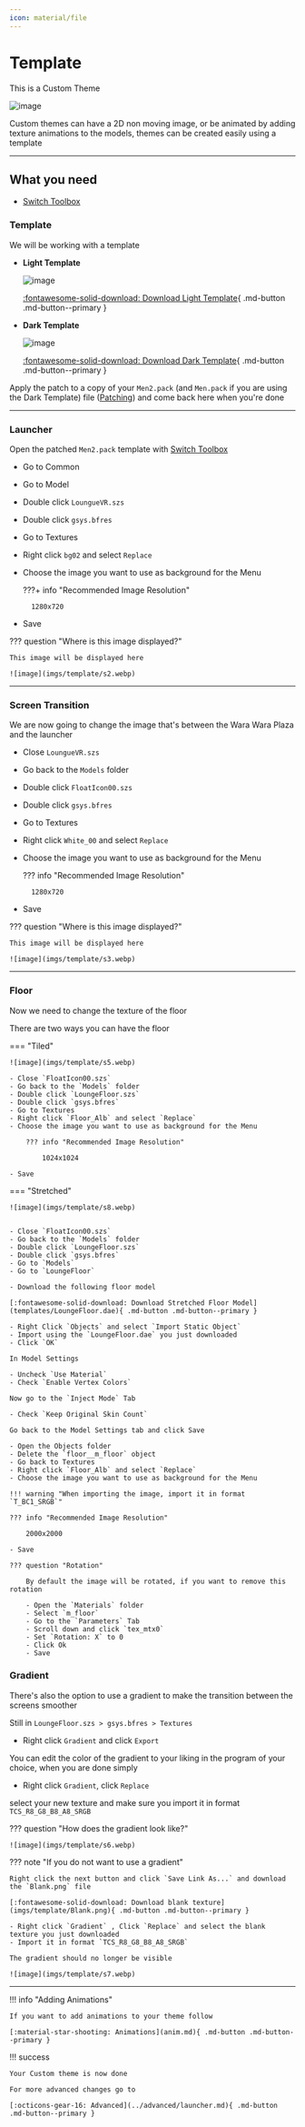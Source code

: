 ```yaml
---
icon: material/file
---
```


# Template

This is a Custom Theme

![image](imgs/template/1.webp)

Custom themes can have a 2D non moving image, or be animated by adding texture animations to the models, themes can be created easily using a template

-----------------------

## What you need

- [Switch Toolbox](https://github.com/KillzXGaming/Switch-Toolbox/releases/tag/Final)

### Template

We will be working with a template

<div class="grid cards" markdown>

-   **Light Template**

    ![image](imgs/template/light.webp)

    [:fontawesome-solid-download: Download Light Template](templates/Men2.bps){ .md-button .md-button--primary }

-   **Dark Template**

    ![image](imgs/template/dark.webp)

    [:fontawesome-solid-download: Download Dark Template](templates/DarkTemplate.zip){ .md-button .md-button--primary }


</div>

Apply the patch to a copy of your `Men2.pack` (and `Men.pack` if you are using the Dark Template) file ([Patching](../../install/patching.md)) and come back here when you're done

-----------------------

### Launcher

Open the patched `Men2.pack` template with [Switch Toolbox](https://github.com/KillzXGaming/Switch-Toolbox/releases/tag/Final)

- Go to Common
- Go to Model
- Double click `LoungueVR.szs`
- Double click `gsys.bfres`
- Go to Textures
- Right click `bg02` and select `Replace`
- Choose the image you want to use as background for the Menu

    ???+ info "Recommended Image Resolution"

        1280x720

- Save

??? question "Where is this image displayed?"

    This image will be displayed here

    ![image](imgs/template/s2.webp)
    
-----------------------

### Screen Transition

We are now going to change the image that's between the Wara Wara Plaza and the launcher

- Close `LoungueVR.szs`
- Go back to the `Models` folder
- Double click `FloatIcon00.szs`
- Double click `gsys.bfres`
- Go to Textures
- Right click `White_00` and select `Replace`
- Choose the image you want to use as background for the Menu

    ??? info "Recommended Image Resolution"

        1280x720

- Save

??? question "Where is this image displayed?"

    This image will be displayed here

    ![image](imgs/template/s3.webp)

-----------------------

### Floor

Now we need to change the texture of the floor

There are two ways you can have the floor

=== "Tiled"

    ![image](imgs/template/s5.webp)

    - Close `FloatIcon00.szs`
    - Go back to the `Models` folder
    - Double click `LoungeFloor.szs`
    - Double click `gsys.bfres`
    - Go to Textures
    - Right click `Floor_Alb` and select `Replace`
    - Choose the image you want to use as background for the Menu

        ??? info "Recommended Image Resolution"

            1024x1024

    - Save

=== "Stretched"

    ![image](imgs/template/s8.webp)


    - Close `FloatIcon00.szs`
    - Go back to the `Models` folder
    - Double click `LoungeFloor.szs`
    - Double click `gsys.bfres`
    - Go to `Models`
    - Go to `LoungeFloor`

    - Download the following floor model

    [:fontawesome-solid-download: Download Stretched Floor Model](templates/LoungeFloor.dae){ .md-button .md-button--primary }

    - Right Click `Objects` and select `Import Static Object`
    - Import using the `LoungeFloor.dae` you just downloaded
    - Click `OK`

    In Model Settings

    - Uncheck `Use Material`
    - Check `Enable Vertex Colors`

    Now go to the `Inject Mode` Tab

    - Check `Keep Original Skin Count`

    Go back to the Model Settings tab and click Save

    - Open the Objects folder
    - Delete the `floor__m_floor` object
    - Go back to Textures
    - Right click `Floor_Alb` and select `Replace`
    - Choose the image you want to use as background for the Menu
    
    !!! warning "When importing the image, import it in format `T_BC1_SRGB`"

    ??? info "Recommended Image Resolution"

        2000x2000

    - Save
    
    ??? question "Rotation"

        By default the image will be rotated, if you want to remove this rotation

        - Open the `Materials` folder
        - Select `m_floor`
        - Go to the `Parameters` Tab
        - Scroll down and click `tex_mtx0`
        - Set `Rotation: X` to 0
        - Click Ok
        - Save

### Gradient

There's also the option to use a gradient to make the transition between the screens smoother

Still in `LoungeFloor.szs > gsys.bfres > Textures`

- Right click `Gradient` and click `Export`

You can edit the color of the gradient to your liking in the program of your choice, when you are done simply

- Right click `Gradient`, click `Replace`

select your new texture and make sure you import it in format `TCS_R8_G8_B8_A8_SRGB`

??? question "How does the gradient look like?"

    ![image](imgs/template/s6.webp)

??? note "If you do not want to use a gradient"

    Right click the next button and click `Save Link As...` and download the `Blank.png` file

    [:fontawesome-solid-download: Download blank texture](imgs/template/Blank.png){ .md-button .md-button--primary }

    - Right click `Gradient` , Click `Replace` and select the blank texture you just downloaded
    - Import it in format `TCS_R8_G8_B8_A8_SRGB`

    The gradient should no longer be visible

    ![image](imgs/template/s7.webp)


-----------------------

!!! info "Adding Animations"

    If you want to add animations to your theme follow

    [:material-star-shooting: Animations](anim.md){ .md-button .md-button--primary }
    
!!! success

    Your Custom theme is now done

    For more advanced changes go to

    [:octicons-gear-16: Advanced](../advanced/launcher.md){ .md-button .md-button--primary }